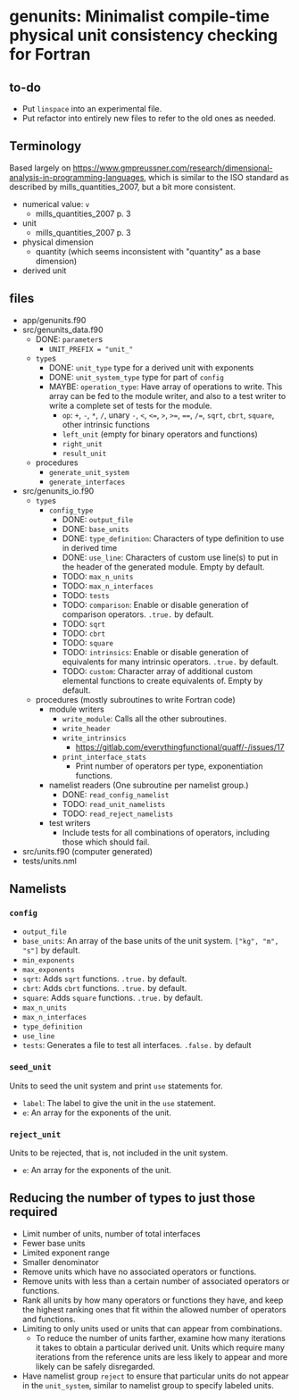 # genunits: Minimalist compile-time physical unit consistency checking for Fortran

## to-do

- Put `linspace` into an experimental file.
- Put refactor into entirely new files to refer to the old ones as needed.

## Terminology

Based largely on <https://www.gmpreussner.com/research/dimensional-analysis-in-programming-languages>, which is similar to the ISO standard as described by mills_quantities_2007, but a bit more consistent.

- numerical value: `v`
    -  mills_quantities_2007 p. 3
- unit
    - mills_quantities_2007 p. 3
- physical dimension
    - quantity (which seems inconsistent with "quantity" as a base dimension)
- derived unit

## files

- app/genunits.f90
- src/genunits_data.f90
    - DONE: `parameter`s
        - `UNIT_PREFIX = "unit_"`
    - `type`s
        - DONE: `unit_type` type for a derived unit with exponents
        - DONE: `unit_system_type` type for part of `config`
        - MAYBE: `operation_type`: Have array of operations to write. This array can be fed to the module writer, and also to a test writer to write a complete set of tests for the module.
            - `op`: `+`, `-`, `*`, `/`, unary `-`, `<`, `<=`, `>`, `>=`, `==`, `/=`, `sqrt`, `cbrt`, `square`, other intrinsic functions
            - `left_unit` (empty for binary operators and functions)
            - `right_unit`
            - `result_unit`
    - procedures
        - `generate_unit_system`
        - `generate_interfaces`
- src/genunits_io.f90
    - `type`s
        - `config_type`
            - DONE: `output_file`
            - DONE: `base_units`
            - DONE: `type_definition`: Characters of type definition to use in derived time 
            - DONE: `use_line`: Characters of custom use line(s) to put in the header of the generated module. Empty by default.
            - TODO: `max_n_units`
            - TODO: `max_n_interfaces`
            - TODO: `tests`
            - TODO: `comparison`: Enable or disable generation of comparison operators. `.true.` by default.
            - TODO: `sqrt`
            - TODO: `cbrt`
            - TODO: `square`
            - TODO: `intrinsics`: Enable or disable generation of equivalents for many intrinsic operators. `.true.` by default.
            - TODO: `custom`: Character array of additional custom elemental functions to create equivalents of. Empty by default.
    - procedures (mostly subroutines to write Fortran code)
        - module writers
            - `write_module`: Calls all the other subroutines.
            - `write_header`
            - `write_intrinsics`
                - <https://gitlab.com/everythingfunctional/quaff/-/issues/17>
            - `print_interface_stats`
                - Print number of operators per type, exponentiation functions.
        - namelist readers (One subroutine per namelist group.)
            - DONE: `read_config_namelist`
            - TODO: `read_unit_namelists`
            - TODO: `read_reject_namelists`
        - test writers
            - Include tests for all combinations of operators, including those which should fail.
- src/units.f90 (computer generated)
- tests/units.nml

## Namelists

### `config`

- `output_file`
- `base_units`: An array of the base units of the unit system. `["kg", "m", "s"]` by default.
- `min_exponents`
- `max_exponents`
- `sqrt`: Adds `sqrt` functions. `.true.` by default.
- `cbrt`: Adds `cbrt` functions. `.true.` by default.
- `square`: Adds `square` functions. `.true.` by default.
- `max_n_units`
- `max_n_interfaces`
- `type_definition`
- `use_line`
- `tests`: Generates a file to test all interfaces. `.false.` by default

### `seed_unit`

Units to seed the unit system and print `use` statements for.

- `label`: The label to give the unit in the `use` statement.
- `e`: An array for the exponents of the unit.

### `reject_unit`

Units to be rejected, that is, not included in the unit system.

- `e`: An array for the exponents of the unit.

## Reducing the number of types to just those required

- Limit number of units, number of total interfaces
- Fewer base units
- Limited exponent range
- Smaller denominator
- Remove units which have no associated operators or functions.
- Remove units with less than a certain number of associated operators or functions.
- Rank all units by how many operators or functions they have, and keep the highest ranking ones that fit within the allowed number of operators and functions.
- Limiting to only units used or units that can appear from combinations.
    - To reduce the number of units farther, examine how many iterations it takes to obtain a particular derived unit. Units which require many iterations from the reference units are less likely to appear and more likely can be safely disregarded.
- Have namelist group `reject` to ensure that particular units do not appear in the `unit_system`, similar to namelist group to specify labeled units.
